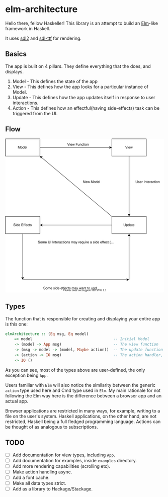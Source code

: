 # elm-architecture

Hello there, fellow Haskeller! This library is an attempt to build an [Elm](https://elm-lang.org/)-like framework in Haskell.

It uses [sdl2](https://github.com/haskell-game/sdl2) and [sdl-ttf](https://github.com/haskell-game/sdl2-ttf) for rendering.

## Basics

The app is built on 4 pillars. They define everything that the does, and displays.
1. Model - This defines the state of the app
2. View - This defines how the app looks for a particular instance of Model.
3. Update - This defines how the app updates itself in response to user interactions.
4. Action - This defines how an effectful(having side-effects) task can be triggered from the UI.

## Flow

![Flow Diagram](doc/Flow.svg)

## Types

The function that is responsible for creating and displaying your entire app is this one:

```haskell
elmArchitecture :: (Eq msg, Eq model)
    => model                                    -- Initial Model
    -> (model -> App msg)                       -- The view function
    -> (msg -> model -> (model, Maybe action))  -- The update function
    -> (action -> IO msg)                       -- The action handler, for side-effects
    -> IO ()
```

As you can see, most of the types above are user-defined, the only exception being `App`.

Users familiar with `Elm` will also notice the similarity between the generic `action` type used here and Cmd type used in `Elm`. My main rationale for not following the Elm way here is the difference between a browser app and an actual app.

Browser applications are restricted in many ways, for example, writing to a file on the user's system. Haskell applications, on the other hand, are not restricted, Haskell being a full fledged programming language. Actions can be thought of as analogous to subscriptions.

## TODO

- [ ] Add documentation for view types, including `App`.
- [ ] Add documentation for examples, inside `examples` directory.
- [ ] Add more rendering capabilities (scrolling etc).
- [ ] Make action handling async.
- [ ] Add a font cache.
- [ ] Make all data types strict.
- [ ] Add as a library to Hackage/Stackage.
